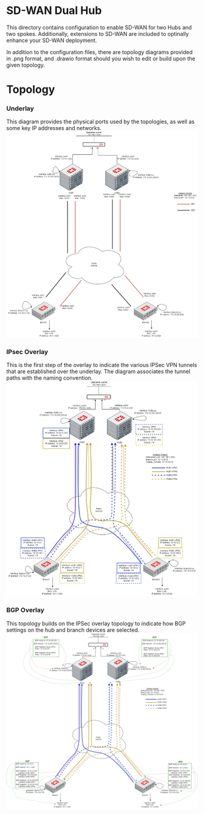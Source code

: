 # SD-WAN Dual Hub

This directory contains configuration to enable SD-WAN for two Hubs and two spokes. Additionally, extensions to SD-WAN are included to optinally enhance your SD-WAN deployment.

In addition to the configuration files, there are topology diagrams provided in .png format, and .drawio format should you wish to edit or build upon the given topology.

# Topology

### Underlay
This diagram provides the physical ports used by the topologies, as well as some key IP addresses and networks.
![Dual hub branch underlay](./DH_SD_Underlay_74.png?raw=true "Underlay") 

### IPsec Overlay
This is the first step of the overlay to indicate the various IPSec VPN tunnels that are established over the underlay. The diagram associates the tunnel paths with the naming convention.
![Dual hub branch overlay IPsec](./DH_SD_IPSec_74.png?raw=true "IPsec Overlay") 

### BGP Overlay
This topology builds on the IPSec overlay topology to indicate how BGP settings on the hub and branch devices are selected.
![Dual hub branch overlay BGP](./DH_SD_bgp_74.png?raw=true "BGP Overlay") 
